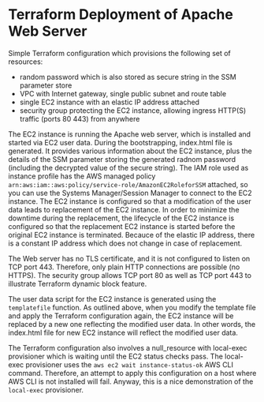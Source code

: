 # Terraform Deployment of Apache Web Server
Simple Terraform configuration which provisions the following set of resources:
- random password which is also stored as secure string in the SSM parameter store
- VPC with Internet gateway, single public subnet and route table
- single EC2 instance with an elastic IP address attached
- security group protecting the EC2 instance, allowing ingress HTTP(S) traffic (ports 80 443) from anywhere

The EC2 instance is running the Apache web server, which is installed and started via EC2 user data. During the bootstrapping, index.html file is generated. It provides various information about the EC2 instance, plus the details of the SSM parameter storing the generated radnom password (including the decrypted value of the secure string). The IAM role used as instance profile has the AWS managed policy `arn:aws:iam::aws:policy/service-role/AmazonEC2RoleforSSM` attached, so you can use the Systems Manager/Session Manager to connect to the EC2 instance. The EC2 instance is configured so that a modification of the user data leads to replacement of the EC2 instance. In order to minimize the downtime during the replacement, the lifecycle of the EC2 instance is configured so that the replacement EC2 instance is started before the original EC2 instance is terminated. Becauce of the elastic IP address, there is a constant IP address which does not change in case of replacement.

The Web server has no TLS certificate, and it is not configured to listen on TCP port 443. Therefore, only plain HTTP connections are possible (no HTTPS). The security group allows TCP port 80 as well as TCP port 443 to illustrate Terraform dynamic block feature.

The user data script for the EC2 instance is generated using the `templatefile` function. As outlined above, when you modify the template file and apply the Terraform configuration again, the EC2 instance will be replaced by a new one reflecting the modified user data. In other words, the index.html file for new EC2 instance will reflect the modified user data.

The Terraform configuration also involves a null_resource with local-exec provisioner which is waiting until the EC2 status checks pass. The local-exec provisioner uses the `aws ec2 wait instance-status-ok` AWS CLI command. Therefore, an attempt to apply this configuration on a host where AWS CLI is not installed will fail. Anyway, this is a nice demonstration of the `local-exec` provisioner.
